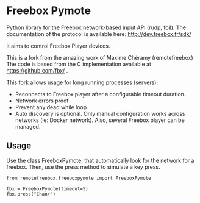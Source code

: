 Freebox Pymote
=============

Python library for the Freebox network-based input API (rudp, foil).
The documentation of the protocol is available here: http://dev.freebox.fr/sdk/

It aims to control Freebox Player devices.

This is a fork from the amazing work of Maxime Chéramy (remotefreebox)
The code is based from the C implementation available at https://github.com/fbx/ .

This fork allows usage for long running processes (servers):
- Reconnects to Freebox player after a configurable timeout duration.
- Network errors proof
- Prevent any dead while loop
- Auto discovery is optional. Only manual configuration works across networks (ie: Docker network). Also, several Freebox player can be managed.

## Usage

Use the class FreeboxPymote, that automatically look for the network for a freebox.
Then, use the press method to simulate a key press.

    from remotefreebox.freeboxpymote import FreeboxPymote

    fbx = FreeboxPymote(timeout=5)
    fbx.press("Chan+")
